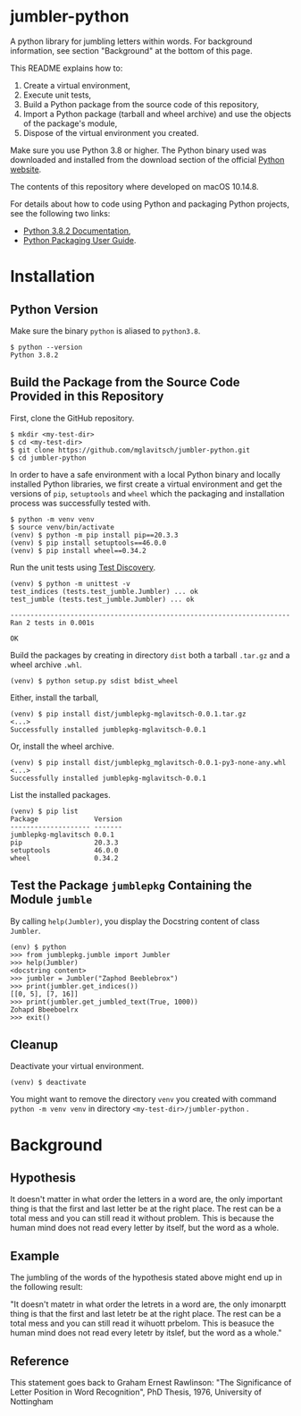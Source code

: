 # jumbler-python

A python library for jumbling letters within words. For background information, see section "Background" at the bottom of this page.

This README explains how to:

1. Create a virtual environment,
1. Execute unit tests,
1. Build a Python package from the source code of this repository,
1. Import a Python package (tarball and wheel archive) and use the objects of the package's module,
1. Dispose of the virtual environment you created.

Make sure you use Python 3.8 or higher. The Python binary used was downloaded and installed from the download section of the official [Python website](https://www.python.org/downloads/).

The contents of this repository where developed on macOS 10.14.8.

For details about how to code using Python and packaging Python projects, see the following two links:

- [Python 3.8.2 Documentation](https://docs.python.org/3.8/),
- [Python Packaging User Guide](https://packaging.python.org).

# Installation

## Python Version

Make sure the binary `python` is aliased to `python3.8`.

```
$ python --version
Python 3.8.2
```

## Build the Package from the Source Code Provided in this Repository

First, clone the GitHub repository.

```
$ mkdir <my-test-dir>
$ cd <my-test-dir>
$ git clone https://github.com/mglavitsch/jumbler-python.git
$ cd jumbler-python
```

In order to have a safe environment with a local Python binary and locally installed Python libraries, we first create a virtual environment and get the versions of `pip`, `setuptools` and `wheel` which the packaging and installation process was successfully tested with.

```
$ python -m venv venv
$ source venv/bin/activate
(venv) $ python -m pip install pip==20.3.3
(venv) $ pip install setuptools==46.0.0
(venv) $ pip install wheel==0.34.2
```

Run the unit tests using [Test Discovery](https://docs.python.org/3.8/library/unittest.html#unittest-test-discovery).

```
(venv) $ python -m unittest -v
test_indices (tests.test_jumble.Jumbler) ... ok
test_jumble (tests.test_jumble.Jumbler) ... ok

----------------------------------------------------------------------
Ran 2 tests in 0.001s

OK
```

Build the packages by creating in directory `dist` both a tarball `.tar.gz` and a wheel archive `.whl`.

```
(venv) $ python setup.py sdist bdist_wheel
```

Either, install the tarball,

```
(venv) $ pip install dist/jumblepkg-mglavitsch-0.0.1.tar.gz
<...>
Successfully installed jumblepkg-mglavitsch-0.0.1
```

Or, install the wheel archive.

```
(venv) $ pip install dist/jumblepkg_mglavitsch-0.0.1-py3-none-any.whl
<...>
Successfully installed jumblepkg-mglavitsch-0.0.1
```

List the installed packages.

```
(venv) $ pip list
Package              Version
-------------------- -------
jumblepkg-mglavitsch 0.0.1
pip                  20.3.3
setuptools           46.0.0
wheel                0.34.2
```

## Test the Package `jumblepkg` Containing the Module `jumble`

By calling `help(Jumbler)`, you display the Docstring content of class `Jumbler`.

```
(env) $ python
>>> from jumblepkg.jumble import Jumbler
>>> help(Jumbler)
<docstring content>
>>> jumbler = Jumbler("Zaphod Beeblebrox")
>>> print(jumbler.get_indices())
[[0, 5], [7, 16]]
>>> print(jumbler.get_jumbled_text(True, 1000))
Zohapd Bbeeboelrx
>>> exit()
```

## Cleanup

Deactivate your virtual environment.

```
(venv) $ deactivate
```

You might want to remove the directory `venv` you created with command `python -m venv venv` in directory `<my-test-dir>/jumbler-python` .

# Background

## Hypothesis

It doesn't matter in what order the letters in a word are, the only important thing is that the first and last letter be at the right place. The rest can be a total mess and you can still read it without problem. This is because the human mind does not read every letter by itself, but the word as a whole.

## Example

The jumbling of the words of the hypothesis stated above might end up in the following result:

"It doesn't matetr in what order the letrets in a word are, the only imonarptt thing is that the first and last letetr be at the right place. The rest can be a total mess and you can still read it wihuott prbelom. This is beasuce the human mind does not read every letetr by itslef, but the word as a whole."

## Reference

This statement goes back to Graham Ernest Rawlinson: "The Significance of Letter Position in Word Recognition", PhD Thesis, 1976, University of Nottingham
